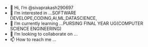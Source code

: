 - 👋 Hi, I’m @sivaprakash290697
- 👀 I’m interested in ...SOFTWARE DEVELOPE,CODING,AI,ML,DATASCIENCE,
- 🌱 I’m currently learning ...PURSING FINAL YEAR UG(COMPUTER SCIENCE ENGINEERING)
- 💞️ I’m looking to collaborate on ...
- 📫 How to reach me ...

<!---
sivaprakash290697/sivaprakash290697 is a ✨ special ✨ repository because its `README.md` (this file) appears on your GitHub profile.
You can click the Preview link to take a look at your changes.
--->
